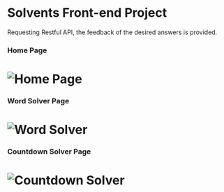 # Solvents Front-end Project

Requesting Restful API, the feedback of the desired answers is provided.

### Home Page
![Home Page](https://github.com/ismetkizgin/Solvent-FrontEnd-Next.js/blob/master/screenshot/homepage.jpeg)
=========================================

### Word Solver Page
![Word Solver](https://github.com/ismetkizgin/Solvent-FrontEnd-Next.js/blob/master/screenshot/word_solver_page.jpeg)
=========================================

### Countdown Solver Page
![Countdown Solver](https://github.com/ismetkizgin/Solvent-FrontEnd-Next.js/blob/master/screenshot/contdown_solver_page.jpeg)
=========================================
